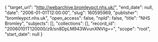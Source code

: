 {
  "target_url": "http://webarchive.bromleypct.nhs.uk/", 
  "end_date": null, 
  "date": "2006-01-01T12:00:00", 
  "slug": 160595969, 
  "publisher": "bromleypct.nhs.uk", 
  "open_access": false, 
  "npld": false, 
  "title": "NHS Bromley", 
  "subjects": [], 
  "collections": [], 
  "record_id": "20060101T120000/z9/sn8DpLM943WvunXNVIg==", 
  "scope": "root", 
  "start_date": null
}

